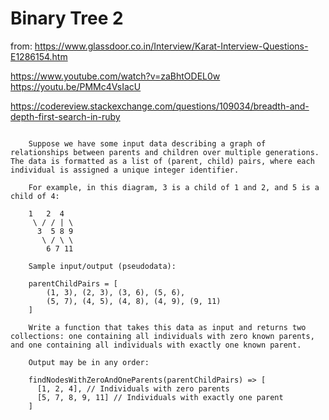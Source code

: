 # Binary Tree 2


from: https://www.glassdoor.co.in/Interview/Karat-Interview-Questions-E1286154.htm


https://www.youtube.com/watch?v=zaBhtODEL0w
https://youtu.be/PMMc4VsIacU

https://codereview.stackexchange.com/questions/109034/breadth-and-depth-first-search-in-ruby

```

    Suppose we have some input data describing a graph of relationships between parents and children over multiple generations. The data is formatted as a list of (parent, child) pairs, where each individual is assigned a unique integer identifier.

    For example, in this diagram, 3 is a child of 1 and 2, and 5 is a child of 4:

    1   2  4
     \ / / | \
      3  5 8 9
       \ / \ \
        6 7 11

    Sample input/output (pseudodata):

    parentChildPairs = [
        (1, 3), (2, 3), (3, 6), (5, 6),
        (5, 7), (4, 5), (4, 8), (4, 9), (9, 11)
    ]

    Write a function that takes this data as input and returns two collections: one containing all individuals with zero known parents, and one containing all individuals with exactly one known parent.

    Output may be in any order:

    findNodesWithZeroAndOneParents(parentChildPairs) => [
      [1, 2, 4], // Individuals with zero parents
      [5, 7, 8, 9, 11] // Individuals with exactly one parent
    ]
```
